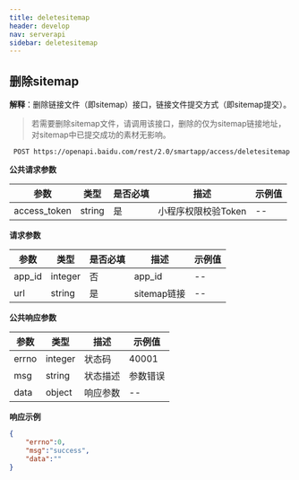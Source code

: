 ```yaml
---
title: deletesitemap
header: develop
nav: serverapi
sidebar: deletesitemap
---
```


 

## 删除sitemap 

**解释**：删除链接文件（即sitemap）接口，链接文件提交方式（即sitemap提交）。
> 若需要删除sitemap文件，请调用该接口，删除的仅为sitemap链接地址，对sitemap中已提交成功的素材无影响。

``` 
 POST https://openapi.baidu.com/rest/2.0/smartapp/access/deletesitemap 
```

**公共请求参数** 

|参数|类型|是否必填|描述|示例值|
|--|--|--|--|--|
|access_token|string|是|小程序权限校验Token|--|

**请求参数** 

|参数|类型|是否必填|描述|示例值|
|--|--|--|--|--|
|app_id|integer|否|app_id|--|
|url|string|是|sitemap链接|--|

**公共响应参数** 

|参数|类型|描述|示例值|
|--|--|--|--|
|errno|integer|状态码|40001|
|msg|string|状态描述|参数错误|
|data|object|响应参数|--|

  

 

**响应示例** 

```json
{
	"errno":0,   　　
	"msg":"success",   　　
	"data":""   
}
```
